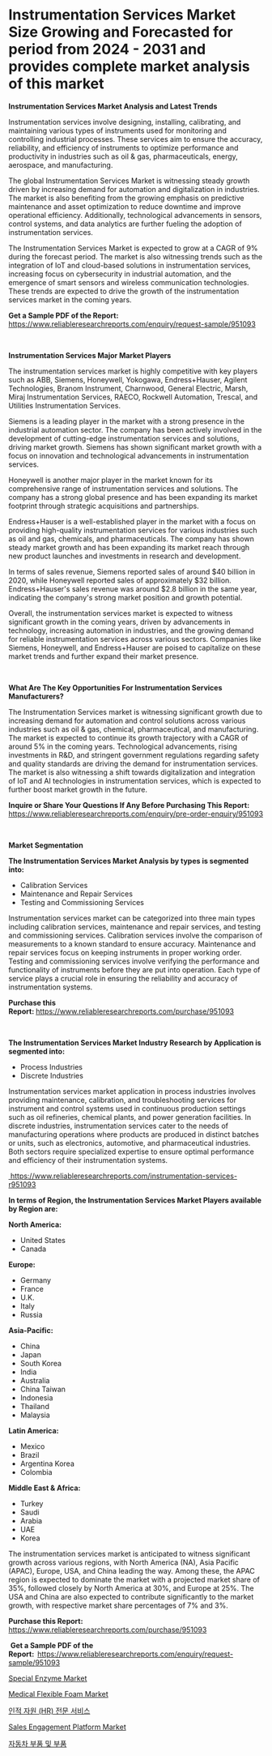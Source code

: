 <p><h1>Instrumentation Services Market Size Growing and Forecasted for period from 2024 - 2031 and provides complete market analysis of this market</h1></p><p><strong>Instrumentation Services Market Analysis and Latest Trends</strong></p>
<p><p>Instrumentation services involve designing, installing, calibrating, and maintaining various types of instruments used for monitoring and controlling industrial processes. These services aim to ensure the accuracy, reliability, and efficiency of instruments to optimize performance and productivity in industries such as oil & gas, pharmaceuticals, energy, aerospace, and manufacturing.</p><p>The global Instrumentation Services Market is witnessing steady growth driven by increasing demand for automation and digitalization in industries. The market is also benefiting from the growing emphasis on predictive maintenance and asset optimization to reduce downtime and improve operational efficiency. Additionally, technological advancements in sensors, control systems, and data analytics are further fueling the adoption of instrumentation services.</p><p>The Instrumentation Services Market is expected to grow at a CAGR of 9% during the forecast period. The market is also witnessing trends such as the integration of IoT and cloud-based solutions in instrumentation services, increasing focus on cybersecurity in industrial automation, and the emergence of smart sensors and wireless communication technologies. These trends are expected to drive the growth of the instrumentation services market in the coming years.</p></p>
<p><strong>Get a Sample PDF of the Report:&nbsp;</strong> <a href="https://www.reliableresearchreports.com/enquiry/request-sample/951093">https://www.reliableresearchreports.com/enquiry/request-sample/951093</a></p>
<p>&nbsp;</p>
<p><strong>Instrumentation Services Major Market Players</strong></p>
<p><p>The instrumentation services market is highly competitive with key players such as ABB, Siemens, Honeywell, Yokogawa, Endress+Hauser, Agilent Technologies, Branom Instrument, Charnwood, General Electric, Marsh, Miraj Instrumentation Services, RAECO, Rockwell Automation, Trescal, and Utilities Instrumentation Services.</p><p>Siemens is a leading player in the market with a strong presence in the industrial automation sector. The company has been actively involved in the development of cutting-edge instrumentation services and solutions, driving market growth. Siemens has shown significant market growth with a focus on innovation and technological advancements in instrumentation services.</p><p>Honeywell is another major player in the market known for its comprehensive range of instrumentation services and solutions. The company has a strong global presence and has been expanding its market footprint through strategic acquisitions and partnerships.</p><p>Endress+Hauser is a well-established player in the market with a focus on providing high-quality instrumentation services for various industries such as oil and gas, chemicals, and pharmaceuticals. The company has shown steady market growth and has been expanding its market reach through new product launches and investments in research and development.</p><p>In terms of sales revenue, Siemens reported sales of around $40 billion in 2020, while Honeywell reported sales of approximately $32 billion. Endress+Hauser's sales revenue was around $2.8 billion in the same year, indicating the company's strong market position and growth potential.</p><p>Overall, the instrumentation services market is expected to witness significant growth in the coming years, driven by advancements in technology, increasing automation in industries, and the growing demand for reliable instrumentation services across various sectors. Companies like Siemens, Honeywell, and Endress+Hauser are poised to capitalize on these market trends and further expand their market presence.</p></p>
<p>&nbsp;</p>
<p><strong>What Are The Key Opportunities For Instrumentation Services Manufacturers?</strong></p>
<p><p>The Instrumentation Services market is witnessing significant growth due to increasing demand for automation and control solutions across various industries such as oil & gas, chemical, pharmaceutical, and manufacturing. The market is expected to continue its growth trajectory with a CAGR of around 5% in the coming years. Technological advancements, rising investments in R&D, and stringent government regulations regarding safety and quality standards are driving the demand for instrumentation services. The market is also witnessing a shift towards digitalization and integration of IoT and AI technologies in instrumentation services, which is expected to further boost market growth in the future.</p></p>
<p><strong>Inquire or Share Your Questions If Any Before Purchasing This Report:</strong> <a href="https://www.reliableresearchreports.com/enquiry/pre-order-enquiry/951093">https://www.reliableresearchreports.com/enquiry/pre-order-enquiry/951093</a></p>
<p>&nbsp;</p>
<p><strong>Market Segmentation</strong></p>
<p><strong>The Instrumentation Services Market Analysis by types is segmented into:</strong></p>
<p><ul><li>Calibration Services</li><li>Maintenance and Repair Services</li><li>Testing and Commissioning Services</li></ul></p>
<p><p>Instrumentation services market can be categorized into three main types including calibration services, maintenance and repair services, and testing and commissioning services. Calibration services involve the comparison of measurements to a known standard to ensure accuracy. Maintenance and repair services focus on keeping instruments in proper working order. Testing and commissioning services involve verifying the performance and functionality of instruments before they are put into operation. Each type of service plays a crucial role in ensuring the reliability and accuracy of instrumentation systems.</p></p>
<p><strong>Purchase this Report:&nbsp;</strong><a href="https://www.reliableresearchreports.com/purchase/951093">https://www.reliableresearchreports.com/purchase/951093</a></p>
<p>&nbsp;</p>
<p><strong>The Instrumentation Services Market Industry Research by Application is segmented into:</strong></p>
<p><ul><li>Process Industries</li><li>Discrete Industries</li></ul></p>
<p><p>Instrumentation services market application in process industries involves providing maintenance, calibration, and troubleshooting services for instrument and control systems used in continuous production settings such as oil refineries, chemical plants, and power generation facilities. In discrete industries, instrumentation services cater to the needs of manufacturing operations where products are produced in distinct batches or units, such as electronics, automotive, and pharmaceutical industries. Both sectors require specialized expertise to ensure optimal performance and efficiency of their instrumentation systems.</p></p>
<p><a href="https://www.reliableresearchreports.com/instrumentation-services-r951093">&nbsp;https://www.reliableresearchreports.com/instrumentation-services-r951093</a></p>
<p><strong>In terms of Region, the Instrumentation Services Market Players available by Region are:</strong></p>
<p>
    <p> <strong> North America: </strong>
        <ul>
            <li>United States</li>
            <li>Canada</li>
        </ul>
        </p> 
    <p> <strong> Europe: </strong>
        <ul>
            <li>Germany</li>
            <li>France</li>
            <li>U.K.</li>
            <li>Italy</li>
            <li>Russia</li>
        </ul>
        </p> 
    <p> <strong> Asia-Pacific: </strong>
        <ul>
            <li>China</li>
            <li>Japan</li>
            <li>South Korea</li>
            <li>India</li>
            <li>Australia</li>
            <li>China Taiwan</li>
            <li>Indonesia</li>
            <li>Thailand</li>
            <li>Malaysia</li>
        </ul>
        </p> 
    <p> <strong> Latin America: </strong>
        <ul>
            <li>Mexico</li>
            <li>Brazil</li>
            <li>Argentina Korea</li>
            <li>Colombia</li>
        </ul>
        </p> 
    <p> <strong> Middle East & Africa: </strong>
        <ul>
            <li>Turkey</li>
            <li>Saudi</li>
            <li>Arabia</li>
            <li>UAE</li>
            <li>Korea</li>
        </ul>
    </p>
    </p>
<p><p>The instrumentation services market is anticipated to witness significant growth across various regions, with North America (NA), Asia Pacific (APAC), Europe, USA, and China leading the way. Among these, the APAC region is expected to dominate the market with a projected market share of 35%, followed closely by North America at 30%, and Europe at 25%. The USA and China are also expected to contribute significantly to the market growth, with respective market share percentages of 7% and 3%.</p></p>
<p><strong>Purchase this Report: </strong><a href="https://www.reliableresearchreports.com/purchase/951093">https://www.reliableresearchreports.com/purchase/951093</a></p>
<p>&nbsp;<strong>Get a Sample PDF of the Report:&nbsp;&nbsp;</strong><a href="https://www.reliableresearchreports.com/enquiry/request-sample/951093">https://www.reliableresearchreports.com/enquiry/request-sample/951093</a></p>
<p><strong></strong></p>
<p><p><a href="https://www.linkedin.com/pulse/special-enzyme-market-share-analysis-growth-trends-forecasts-chqwe?trackingId=y7IZxUjEQlSboM6ul4gxoA%3D%3D">Special Enzyme Market</a></p><p><a href="https://www.linkedin.com/pulse/medical-flexible-foam-market-size-share-trends-analysis-report-bpgfe?trackingId=7cbwB7epQIu6yxpZ57FGuQ%3D%3D">Medical Flexible Foam Market</a></p><p><a href="https://github.com/kimvicki3212024/Market-Research-Report-List-2/blob/main/591896480296.md">인적 자원 (HR) 전문 서비스</a></p><p><a href="https://github.com/YashRP12/Market-Research-Report-List-5/blob/main/sales-engagement-platform-market.md">Sales Engagement Platform Market</a></p><p><a href="https://github.com/marufmohassin05/Market-Research-Report-List-2/blob/main/382436180297.md">자동차 부품 및 부품</a></p></p>